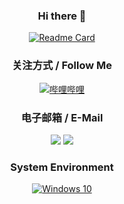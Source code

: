 <div align="center">

### Hi there 👋

[![Readme Card](https://github-readme-stats-one-bice.vercel.app/api?username=Des-Magmeta&show_icons=true&role=OWNER,ORGANIZATION_MEMBER,COLLABORATOR)](#)

### 关注方式 / Follow Me

[![哔哩哔哩](https://img.shields.io/badge/Magmeta-00a1d6?style=flat-square&logo=Bilibili&logoColor=ffffff)](https://space.bilibili.com/515021432)  


### 电子邮箱 / E-Mail
[![](https://img.shields.io/badge/1265318015-%40qq.com-royalblue?style=flat-square)](mailto:1265318015@qq.com)
[![](https://img.shields.io/badge/des_magmeta-%40163.com-indianred?style=flat-square)](mailto:des_magmeta@163.com)

### System Environment

[![Windows 10](https://img.shields.io/badge/Windows%2010-00adef?style=flat-square&logo=windows&logoColor=ffffff)](#)
